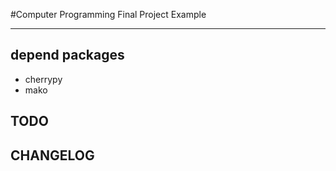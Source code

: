 #Computer Programming Final Project Example

---

## depend packages

- cherrypy
- mako




## TODO


## CHANGELOG
